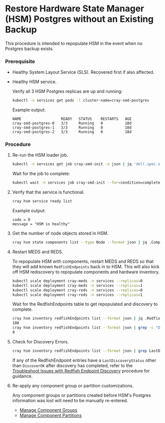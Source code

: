 # Restore Hardware State Manager (HSM) Postgres without an Existing Backup

This procedure is intended to repopulate HSM in the event when no Postgres backup exists.

### Prerequisite

- Healthy System Layout Service (SLS). Recovered first if also affected.

- Healthy HSM service.

  Verify all 3 HSM Postgres replicas are up and running:

  ```bash
  kubectl -n services get pods -l cluster-name=cray-smd-postgres
  ```

  Example output:

  ```
  NAME                  READY   STATUS    RESTARTS   AGE
  cray-smd-postgres-0   3/3     Running   0          18d
  cray-smd-postgres-1   3/3     Running   0          18d
  cray-smd-postgres-2   3/3     Running   0          18d
  ```

### Procedure

1. Re-run the HSM loader job.

    ```bash
    kubectl -n services get job cray-smd-init -o json | jq 'del(.spec.selector)' | jq 'del(.spec.template.metadata.labels."controller-uid")' | kubectl replace --force -f -
    ```

    Wait for the job to complete:

    ```bash
    kubectl wait -n services job cray-smd-init --for=condition=complete --timeout=5m
    ```

2. Verify that the service is functional.

    ```bash
    cray hsm service ready list
    ```

    Example output:

    ```
    code = 0
    message = "HSM is healthy"
    ```

3. Get the number of node objects stored in HSM.

    ```bash
    cray hsm state components list --type Node --format json | jq .Components[].ID | wc -l
    ```

4. Restart MEDS and REDS.

    To repopulate HSM with components, restart MEDS and REDS so that they will add known `RedfishEndpoints` back in to HSM. This will also kick off HSM rediscovery to repopulate components and hardware inventory.

    ```bash
    kubectl scale deployment cray-meds -n services --replicas=0
    kubectl scale deployment cray-meds -n services --replicas=1
    kubectl scale deployment cray-reds -n services --replicas=0
    kubectl scale deployment cray-reds -n services --replicas=1
    ```

    Wait for the RedfishEndpoints table to get repopulated and discovery to complete.

    ```bash
    cray hsm inventory redfishEndpoints list --format json | jq .RedfishEndpoints[].ID | wc -l
    100
    cray hsm inventory redfishEndpoints list --format json | grep -c "DiscoveryStarted"
    0
    ```

5. Check for Discovery Errors.

    ```bash
    cray hsm inventory redfishEndpoints list --format json | grep LastDiscoveryStatus | grep -v -c "DiscoverOK"
    ```

    If any of the RedfishEndpoint entries have a `LastDiscoveryStatus` other than `DiscoverOK` after discovery has completed, refer to the [Troubleshoot Issues with Redfish Endpoint Discovery](../node_management/Troubleshoot_Issues_with_Redfish_Endpoint_Discovery.md) procedure for guidance.

6. Re-apply any component group or partition customizations.

    Any component groups or partitions created before HSM's Postgres information was lost will need to be manually re-entered.

    * [Manage Component Groups](Manage_Component_Groups.md)
    * [Manage Component Partitions](Manage_Component_Partitions.md)

